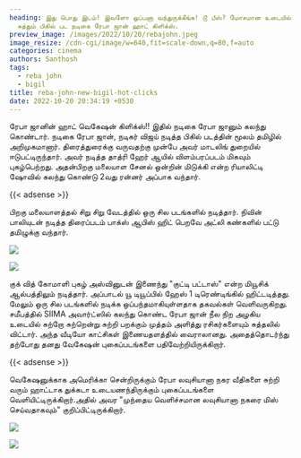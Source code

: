 ```yaml
---
heading: இது பொது இடம்! இவளோ ஓப்பனா வந்துருக்கீங்க! டூ பீஸ்? மோசமான உடையில் ஊரை
  சுத்தும் பிகில் பட நடிகை ரேபா ஜான் ஹாட் கிளிக்ஸ்.
preview_image: /images/2022/10/20/rebajohn.jpeg
image_resize: /cdn-cgi/image/w=640,fit=scale-down,q=80,f=auto
categories: cinema
authors: Santhosh
tags:
  - reba john
  - bigil
title: reba-john-new-bigil-hot-clicks
date: 2022-10-20 20:34:19 +0530
---
```

ரேபா ஜானின் ஹாட் வெகேஷன் கிளிக்ஸ்!!
இதில் நடிகை ரேபா ஜானும் கலந்து கொண்டார். நடிகை ரேபா ஜான், நடிகர் விஜய் நடித்த பிகில் படத்தின் மூலம் தமிழில் அறிமுகமானார். திரைத்துரைக்கு வருவதற்கு முன்பே அவர் மாடலிங் துறையில் ஈடுபட்டிருந்தார். அவர் நடித்த தாத்ரி ஹேர் ஆயில் விளம்பரப்படம் மிகவும் புகழ்பெற்றது. அதன்பிறகு மலையாள சேனல் ஒன்றின் மிடுக்கி என்ற ரியாலிட்டி ஷோவில் கலந்து கொண்டு 2வது ரன்னர் அப்பாக வந்தார்.

{{< adsense >}}

பிறகு மலையாளத்தல் சிறு சிறு வேடத்தில் ஒரு சில படங்களில் நடித்தார். நிவின் பாலியுடன் நடித்த திரைப்படம் பாக்ஸ் ஆபிஸ் ஹிட்  பெறவே அட்லி கண்களில் பட்டு தமிழுக்கு வந்தார். 


![](/images/2022/10/20/reba-john-new-bigil-hot-clicks6.jpeg)

![](/images/2022/10/20/reba-john-new-bigil-hot-clicks.jpeg)

குக் வித் கோமாளி புகழ் அஸ்வினுடன் இணைந்து "குட்டி பட்டாஸ்" என்ற மியூசிக் ஆல்பத்திலும் நடித்தார்‌. அப்பாடல் யூ டியூப்பில் ஹேஸ் 1 டிரெண்டிங்கில் ஹிட்டடித்தது. மேலும் ஒரு சில படங்களில் நடிக்க ஒப்பந்தமாகியுள்ளதாக தகவல்கள் வெளிவருகிறது.
சமீபத்தில் SIIMA அவார்ட்ஸில் கலந்து கொண்ட ரேபா ஜான் நீல  நிற அழகிய உடையில் சுற்றோ சுற்றென்று சுற்றி பறக்கும் முத்தம் அளித்து ரசிகர்களையும் சுத்தலில் விட்டார்.‌ அந்த வீடியோ காட்சிகள் இணையதளத்தில் வைராலானது. அதைத்தொடர்ந்து தற்போது தனது வேகேஷன் புகைப்படங்களை பதிவேற்றியிருக்கிறார்.

{{< adsense >}}


வெகேஷனுக்காக அமெரிக்கா சென்றிருக்கும் ரேபா லவுசியானா நகர வீதிகளை சுற்றி வரும் ஹாட்டாக துக்கடா உடையணந்திருக்கும் புகைப்படங்களை வெளியிட்டிருக்கிறார்.அதில் அவர "முந்தைய வெளிச்சமான லவுசியானா நகரை மிஸ் செய்வதாகவும்" குறிப்பிட்டிருக்கிறார்.

![](/images/2022/10/20/reba-john-new-bigil-hot-clicks2.jpeg)

![](/images/2022/10/20/reba-john-new-bigil-hot-clicks4.jpeg)